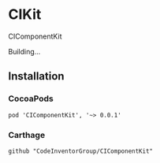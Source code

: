 # CIKit
CIComponentKit

Building...



## Installation

### CocoaPods

```
pod 'CIComponentKit', '~> 0.0.1'
```

### Carthage

```
github "CodeInventorGroup/CIComponentKit"
```
